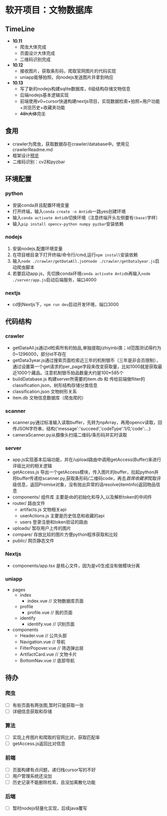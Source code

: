 # 软开项目：文物数据库

## TimeLine
- <b>10.11</b>
  - 爬虫大体完成
  - 页面设计大体完成
  - 二维码识别完成
- <b>10.12</b>
  - 接收图片，获取条形码，爬取官网图片的代码实现
  - uniapp能够拍照，向nodejs发送图片并拿到响应
- <b>10.13</b>
  - 写了新的nodejs构建sqlite数据库，6级结构存储文物信息
  - 后端nodejs基本逻辑实现
  - 前端使用v0+cursor快速构建nextjs项目，实现数据检索+拍照+用户功能+浏览历史+收藏夹功能
  - ~~48h大体完工~~

## 食用
- crawler为爬虫，获取数据存在crawler/database中。使用见 crawlerReadme.md
- 框架设计[预览](https://www.figma.com/design/j27o5VHQvjBkMz9G2uGdEh/Untitled?node-id=0-1&t=va8Xlhoyo5zDSaui-1)
- 二维码识别：cv2和pyzbar

## 环境配置
### python
- 安装conda并且配置环境变量
- 打开终端，输入`conda create -n Antidb`一路yes创建环境
- 输入`conda activate Antidb`切换环境（注意终端开头左侧要有`(base)`字样）
- 输入`pip install opencv-python numpy pyzbar`安装依赖
### nodejs
1. 安装nodejs,配置环境变量
2. 在项目根目录下打开终端/命令行/cmd,运行`npm install`安装依赖
3. 输入`node ./crawler/getDataAll.js`or`node ./crawler/getData3year.js`启动爬虫脚本
4. 若要启动app.js，先切换conda环境`conda activate Antidb`再输入`node ./server/app.js`启动后端服务，端口4000
### nextjs
- cd到Nextjs下，`npm run dev`启动开发环境，端口3000

## 代码结构
### crawler
- getDataAll.js通过id检索所有的拍品,单独提取jizhiyinbi类；id范围测试得约为0~1296000，部分id不存在
- getData3year.js通过搜索页面检索近三年的机制银币（三年是非会员限制），通过设置第一个get请求的per_page字段来改变获取量，比如1000就是获取最近1000个藏品。注意机制银币拍品数量大约是100*585个
- buildDatabase.js 构建server所需要的item.db 和 传给前端做fliter的classification.json，树形结构存储分类信息
- classification.json 文物树形关系
- item.db 文物信息数据库（爬虫爬的）
### scanner
- scanner.py通过标准输入读取buffer，先转为npArray，再用opencv读取，回传JSON字符串，结构{'message':'succeed','codeType':1/0,'code':...}
- cameraScanner.py从摄像头扫描二维码/条形码并实时读取
### server
- app.js实现基本后端功能，并在/upload路由中调用getAccess(Buffer)来进行评级比对的相关逻辑
- getAccess.js 导出一个getAccess模块，传入图片的buffer，拉起python并将buffer传递给scanner.py,获取条形码/二维码code，再去*首席收藏家*爬取评级信息，返回Promise对象，没有抛出异常的话resolve(itemInfo)返回物品信息
- components/ 组件库 主要是db的初始化和导入,以及解析token的中间件
- router/ 路由文件
  - artifacts.js 文物相关api
  - userActions.js 主要是历史信息和收藏的api
  - users 登录注册和token验证的路由
- uploads/ 暂存用户上传的图片
- compare/ 存放比较的图片方便python程序获取和比较
- public/ 网页静态文件
### Nextjs
- components/app.tsx 是核心文件，因为是v0生成没有做模块分离
### uniapp
- pages
  - index
    - index.vue        // 文物数据库页面
  - profile
    - profile.vue      // 我的页面
  - identify
    - identify.vue     // 识别页面
- components
  - Header.vue         // 公共头部
  - Navigation.vue     // 导航
  - FilterPopover.vue  // 筛选弹出层
  - ArtifactCard.vue   // 文物卡片
  - BottomNav.vue      // 底部导航


## 待办
### 爬虫
- [ ] 有些页面有两张图,暂时只能获取一张
- [ ] 详细信息获取和存储
### 算法
- [ ] 实现上传图片和爬取的官网比对，获取匹配率
- [ ] getAccess.js返回比对信息
### 前端
- [ ] 页面构建有点问题，递归栈cursor写的不好
- [ ] 用户管理系统还没加
- [ ] 历史记录不能删除检索，且没加离散化功能
### 后端
- [ ] 暂时nodejs轻量化实现，后续java覆写

